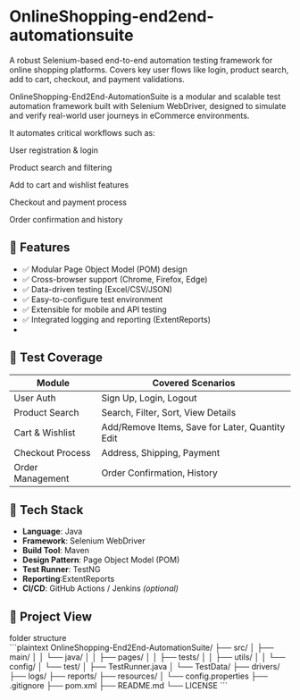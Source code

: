 # OnlineShopping-end2end-automationsuite
A robust Selenium-based end-to-end automation testing framework for online shopping platforms. Covers key user flows like login, product search, add to cart, checkout, and payment validations.

OnlineShopping-End2End-AutomationSuite is a modular and scalable test automation framework built with Selenium WebDriver, designed to simulate and verify real-world user journeys in eCommerce environments.

It automates critical workflows such as:

User registration & login

Product search and filtering

Add to cart and wishlist features

Checkout and payment process

Order confirmation and history
## 📌 Features

- ✅ Modular Page Object Model (POM) design
- ✅ Cross-browser support (Chrome, Firefox, Edge)
- ✅ Data-driven testing (Excel/CSV/JSON)
- ✅ Easy-to-configure test environment
- ✅ Extensible for mobile and API testing
- ✅ Integrated logging and reporting (ExtentReports)
- 
## 🚀 Test Coverage

| Module            | Covered Scenarios                               |
|-------------------|--------------------------------------------------|
| User Auth         | Sign Up, Login, Logout                          |
| Product Search    | Search, Filter, Sort, View Details              |
| Cart & Wishlist   | Add/Remove Items, Save for Later, Quantity Edit |
| Checkout Process  | Address, Shipping, Payment                      |
| Order Management  | Order Confirmation, History                     |
## 🧱 Tech Stack

- **Language**: Java
- **Framework**: Selenium WebDriver
- **Build Tool**: Maven 
- **Design Pattern**: Page Object Model (POM)
- **Test Runner**: TestNG 
- **Reporting**:ExtentReports 
- **CI/CD**: GitHub Actions / Jenkins *(optional)*
## 📂 Project View
<summary> folder structure </summary>
```plaintext
OnlineShopping-End2End-AutomationSuite/
├── src/
│   ├── main/
│   │   └── java/
│   │       ├── pages/
│   │       ├── tests/
│   │       ├── utils/
│   │       └── config/
│   └── test/
│       ├── TestRunner.java
│       └── TestData/
├── drivers/
├── logs/
├── reports/
├── resources/
│   └── config.properties
├── .gitignore
├── pom.xml
├── README.md
└── LICENSE
```
